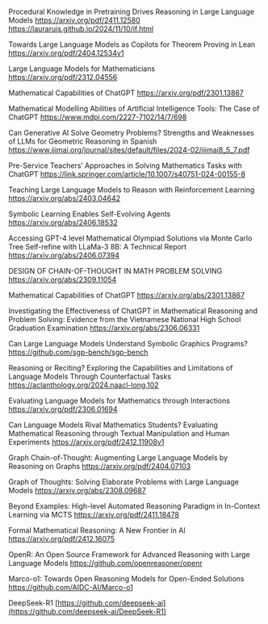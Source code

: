 Procedural Knowledge in Pretraining Drives Reasoning in Large Language Models   https://arxiv.org/pdf/2411.12580 
  https://lauraruis.github.io/2024/11/10/if.html

Towards Large Language Models as Copilots for
Theorem Proving in Lean  https://arxiv.org/pdf/2404.12534v1

Large Language Models for Mathematicians   https://arxiv.org/pdf/2312.04556 

Mathematical Capabilities of ChatGPT  https://arxiv.org/pdf/2301.13867

Mathematical Modelling Abilities of Artificial Intelligence Tools: The Case of ChatGPT  https://www.mdpi.com/2227-7102/14/7/698

Can Generative AI Solve Geometry Problems? Strengths
and Weaknesses of LLMs for Geometric Reasoning in
Spanish  https://www.ijimai.org/journal/sites/default/files/2024-02/ijimai8_5_7.pdf

Pre-Service Teachers’ Approaches in Solving Mathematics Tasks with ChatGPT   https://link.springer.com/article/10.1007/s40751-024-00155-8

Teaching Large Language Models to Reason with Reinforcement Learning https://arxiv.org/abs/2403.04642

Symbolic Learning Enables Self-Evolving Agents https://arxiv.org/abs/2406.18532

Accessing GPT-4 level Mathematical Olympiad Solutions via Monte Carlo Tree Self-refine with LLaMa-3 8B: A Technical Report https://arxiv.org/abs/2406.07394

DESIGN OF CHAIN-OF-THOUGHT IN MATH PROBLEM SOLVING https://arxiv.org/abs/2309.11054

Mathematical Capabilities of ChatGPT https://arxiv.org/abs/2301.13867

Investigating the Effectiveness of ChatGPT in Mathematical Reasoning and Problem Solving: Evidence from the Vietnamese National High School Graduation Examination https://arxiv.org/abs/2306.06331

Can Large Language Models Understand Symbolic Graphics Programs? https://github.com/sgp-bench/sgp-bench

Reasoning or Reciting? Exploring the Capabilities and Limitations of Language Models Through Counterfactual Tasks  https://aclanthology.org/2024.naacl-long.102

Evaluating Language Models for Mathematics through Interactions  https://arxiv.org/pdf/2306.01694

Can Language Models Rival Mathematics Students? Evaluating
Mathematical Reasoning through Textual Manipulation and Human
Experiments  https://arxiv.org/pdf/2412.11908v1

Graph Chain-of-Thought: Augmenting Large Language Models by
Reasoning on Graphs  https://arxiv.org/pdf/2404.07103

Graph of Thoughts: Solving Elaborate Problems with Large Language Models   https://arxiv.org/abs/2308.09687

Beyond Examples: High-level Automated Reasoning Paradigm in In-Context
Learning via MCTS   https://arxiv.org/pdf/2411.18478

Formal Mathematical Reasoning:
A New Frontier in AI  https://arxiv.org/pdf/2412.16075

OpenR: An Open Source Framework for Advanced Reasoning with Large Language Models   https://github.com/openreasoner/openr

Marco-o1: Towards Open Reasoning Models for Open-Ended Solutions  https://github.com/AIDC-AI/Marco-o1

DeepSeek-R1  [https://github.com/deepseek-ai](https://github.com/deepseek-ai/DeepSeek-R1)
